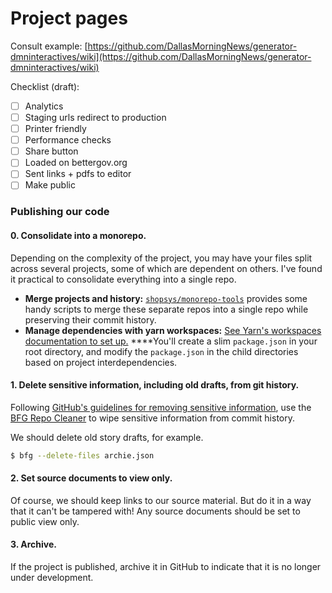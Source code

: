 # Project pages

Consult example: [https://github.com/DallasMorningNews/generator-dmninteractives/wiki](https://github.com/DallasMorningNews/generator-dmninteractives/wiki)

Checklist \(draft\):

* [ ] Analytics
* [ ] Staging urls redirect to production
* [ ] Printer friendly
* [ ] Performance checks
* [ ] Share button
* [ ] Loaded on bettergov.org
* [ ] Sent links + pdfs to editor
* [ ] Make public

### **Publishing our code**

#### **0. Consolidate into a monorepo.**

Depending on the complexity of the project, you may have your files split across several projects, some of which are dependent on others. I've found it practical to consolidate everything into a single repo.

* **Merge projects and history:** [`shopsys/monorepo-tools`](https://github.com/shopsys/monorepo-tools) provides some handy scripts to merge these separate repos into a single repo while preserving their commit history. 
* **Manage dependencies with yarn workspaces:** [See Yarn's workspaces documentation to set up.](https://yarnpkg.com/lang/en/docs/workspaces/) ****You'll create a slim `package.json` in your root directory, and modify the `package.json` in the child directories based on project interdependencies.

#### 1. Delete sensitive information, including old drafts, from git history. 

Following [GitHub's guidelines for removing sensitive information](https://help.github.com/en/articles/removing-sensitive-data-from-a-repository), use the [BFG Repo Cleaner](https://rtyley.github.io/bfg-repo-cleaner/) to wipe sensitive information from commit history.

We should delete old story drafts, for example.

```bash
$ bfg --delete-files archie.json
```

#### 2. Set source documents to view only.

Of course, we should keep links to our source material. But do it in a way that it can't be tampered with! Any source documents should be set to public view only.

#### 3. Archive.

If the project is published, archive it in GitHub to indicate that it is no longer under development.

